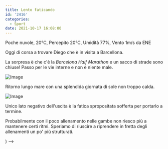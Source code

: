 ```yaml
---
title: Lento faticando
id: '2416'
categories:
  - Sport
date: 2021-10-17 16:08:00
---
```


Poche nuvole, 20°C, Percepito 20°C, Umidità 77%, Vento 1m/s da ENE
<!-- more -->
Oggi di corsa a trovare Diego che è in visita a Barcellona.

La sorpresa è che c'è la _Barcelona Half Marathon_ e un sacco di strade sono chiuse! Passo per le vie interne e non è niente male.

![Image](/images/2021/10/IMG_4932.heic-1024x768.jpg)

Ritorno lungo mare con una splendida giornata di sole non troppo calda.

![Image](/images/2021/10/IMG_4934.heic-1024x768.jpg)

Unico lato negativo dell'uscita è la fatica spropositata sofferta per portarlo a termine.

Probabilmente con il poco allenamento nelle gambe non riesco più a mantenere certi ritmi. Speriamo di riuscire a riprendere in fretta degli allenamenti un po' più strutturati.

<!-- ![image](/images/2021/10/20211017-activity-map.png) -->) -->

<!-- ![image](/images/2021/10/20211017-activity-map-1.png) -->
